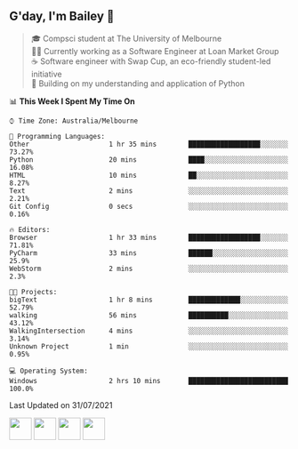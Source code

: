 ## G'day, I'm Bailey 👋

> 🎓 Compsci student at The University of Melbourne <br>
> 👨‍💻 Currently working as a Software Engineer at Loan Market Group <br>
> ☕️ Software engineer with Swap Cup, an eco-friendly student-led initiative <br>
> 🌱 Building on my understanding and application of Python

<!--START_SECTION:waka-->
📊 **This Week I Spent My Time On** 

```text
⌚︎ Time Zone: Australia/Melbourne

💬 Programming Languages: 
Other                    1 hr 35 mins        ██████████████████░░░░░░░   73.27% 
Python                   20 mins             ████░░░░░░░░░░░░░░░░░░░░░   16.08% 
HTML                     10 mins             ██░░░░░░░░░░░░░░░░░░░░░░░   8.27% 
Text                     2 mins              ░░░░░░░░░░░░░░░░░░░░░░░░░   2.21% 
Git Config               0 secs              ░░░░░░░░░░░░░░░░░░░░░░░░░   0.16%

🔥 Editors: 
Browser                  1 hr 33 mins        ██████████████████░░░░░░░   71.81% 
PyCharm                  33 mins             ██████░░░░░░░░░░░░░░░░░░░   25.9% 
WebStorm                 2 mins              ░░░░░░░░░░░░░░░░░░░░░░░░░   2.3%

🐱‍💻 Projects: 
bigText                  1 hr 8 mins         █████████████░░░░░░░░░░░░   52.79% 
walking                  56 mins             ██████████░░░░░░░░░░░░░░░   43.12% 
WalkingIntersection      4 mins              ░░░░░░░░░░░░░░░░░░░░░░░░░   3.14% 
Unknown Project          1 min               ░░░░░░░░░░░░░░░░░░░░░░░░░   0.95%

💻 Operating System: 
Windows                  2 hrs 10 mins       █████████████████████████   100.0%

```


 Last Updated on 31/07/2021
<!--END_SECTION:waka-->

[<img height="40px" src="https://img.icons8.com/ios-filled/2x/linkedin.png">](https://linkedin.com/in/baileybutler1)
[<img height="40px" src="https://img.icons8.com/ios-filled/2x/github.png">](https://github.com/baely)
[<img height="40px" src="https://img.icons8.com/ios-filled/2x/salesforce.png">](https://trailblazer.me/id/baileybutler)
[<img height="40px" src="https://img.icons8.com/ios-filled/2x/instagram.png">](https://instagram.com/bae1y)
